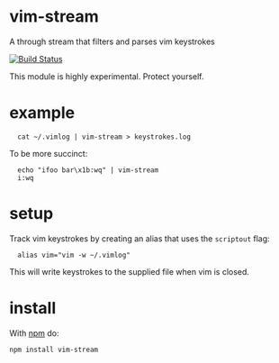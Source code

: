 vim-stream
==========
A through stream that filters and parses vim keystrokes

[![Build Status](https://travis-ci.org/dstokes/vim-stream.png)](https://travis-ci.org/dstokes/vim-stream)

This module is highly experimental. Protect yourself.

example
=======
``` shell
  cat ~/.vimlog | vim-stream > keystrokes.log
```

To be more succinct:
``` shell
  echo "ifoo bar\x1b:wq" | vim-stream
  i:wq
```

setup
=====
Track vim keystrokes by creating an alias that uses the `scriptout` flag:

``` shell
  alias vim="vim -w ~/.vimlog"
```

This will write keystrokes to the supplied file when vim is closed.

install
=======
With [npm](http://npmjs.org) do:

```
npm install vim-stream
```
